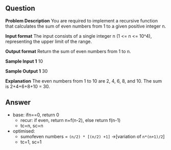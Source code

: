 ## Question
**Problem Description**
You are required to implement a recursive function that calculates the sum of even numbers from 1 to a given positive integer n.

**Input format**
The input consists of a single integer n (1 <= n <= 10^4), representing the upper limit of the range.

**Output format**
Return the sum of even numbers from 1 to n.

**Sample Input 1**
10

**Sample Output 1**
30

**Explanation**
The even numbers from 1 to 10 are 2, 4, 6, 8, and 10. The sum is 2+4+6+8+10 = 30.

## Answer
- base: ifn==0, return 0
    - recur: if even, return n+f(n-2), else return f(n-1)
    - tc=n, sc=n
- optimised:
  - sumofeven numbers = `(n/2) * [(n/2) +1]` ->[variation of `n*(n+1)/2`]
  - tc=1, sc=1